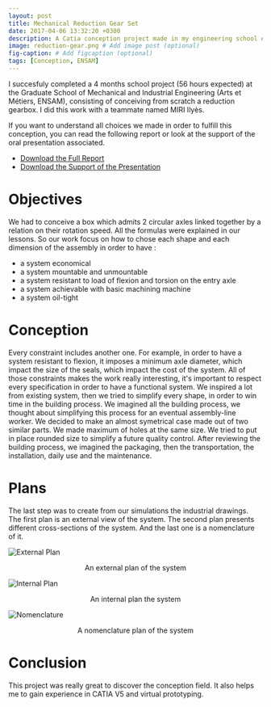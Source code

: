 ```yaml
---
layout: post
title: Mechanical Reduction Gear Set
date: 2017-04-06 13:32:20 +0300
description: A Catia conception project made in my engineering school # Add post description (optional)
image: reduction-gear.png # Add image post (optional)
fig-caption: # Add figcaption (optional)
tags: [Conception, ENSAM]
---
```


I succesfuly completed a 4 months school project (56 hours expected) at the Graduate School of Mechanical and Industrial Engineering (Arts et Métiers, ENSAM), consisting of conceiving from scratch a reduction gearbox. I did this work with a teammate named MIRI Ilyès.

If you want to understand all choices we made in order to fulfill this conception, you can read the following report or look at the support of the oral presentation associated.

* [Download the Full Report][Mechanical Reduction Gear Set Report]
* [Download the Support of the Presentation][Mechanical Reduction Gear Set Presentation]

[Mechanical Reduction Gear Set Report]:{{site.baseurl}}/assets/reduction-gear/Report.pdf
[Mechanical Reduction Gear Set Presentation]:{{site.baseurl}}/assets/reduction-gear/Slides.pdf


# Objectives
We had to conceive a box which admits 2 circular axles linked together by a relation on their rotation speed. All the formulas were explained in our lessons.
So our work focus on how to chose each shape and each dimension of the assembly in order to have :
* a system economical
* a system mountable and unmountable
* a system resistant to load of flexion and torsion on the entry axle
* a system achievable with basic machining machine
* a system oil-tight

# Conception
Every constraint includes another one. For example, in order to have a system resistant to flexion, it imposes a minimum axle diameter, which impact the size of the seals, which impact the cost of the system. All of those constraints makes the work really interesting, it's important to respect every specification in order to have a functional system.
We inspired a lot from existing system, then we tried to simplify every shape, in order to win time in the building process.
We imagined all the building process, we thought about simplifying this process for an eventual assembly-line worker. We decided to make an almost symetrical case made out of two similar parts. We made maximum of holes at the same size. We tried to put in place rounded size to simplify a future quality control.
After reviewing the building process, we imagined the packaging, then the transportation, the installation, daily use and the maintenance.

# Plans
The last step was to create from our simulations the industrial drawings. The first plan is an external view of the system. The second plan presents different cross-sections of the system. And the last one is a nomenclature of it.

![External Plan]({{site.baseurl}}/assets/reduction-gear/planGlobal.png)

<center>An external plan of the system</center>

![Internal Plan]({{site.baseurl}}/assets/reduction-gear/planCoupe.png)

<center>An internal plan the system</center>

![Nomenclature]({{site.baseurl}}/assets/reduction-gear/nomenclature.png)

<center>A nomenclature plan of the system</center>

# Conclusion
This project was really great to discover the conception field. It also helps me to gain experience in CATIA V5 and virtual prototyping. 

